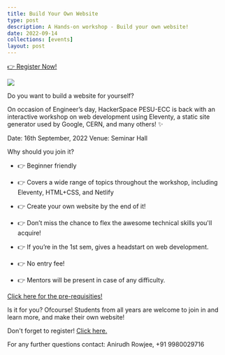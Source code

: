 ```yaml
---
title: Build Your Own Website
type: post
description: A Hands-on workshop - Build your own website!
date: 2022-09-14
collections: [events]
layout: post
---
```


<section class="p-index_links_link">
    <a href="https://forms.gle/iPs8d3agf5i9H1LEA" class="c-gradient-link"> 👉 Register Now! </a>
</section>

![](/static/images/byow/byow_poster_v5.png)

Do you want to build a website for yourself?

On occasion of Engineer’s day, HackerSpace PESU-ECC is back with an interactive workshop on web development using Eleventy, a static site generator used by Google, CERN, and many others! ✨

Date: 16th September, 2022
Venue: Seminar Hall

Why should you join it?

- 👉 Beginner friendly

- 👉 Covers a wide range of topics throughout the workshop, including Eleventy, HTML+CSS, and Netlify

- 👉 Create your own website by the end of it!

- 👉 Don’t miss the chance to flex the awesome technical skills you'll acquire!

- 👉 If you’re in the 1st sem, gives a headstart on web development.

- 👉 No entry fee!

- 👉 Mentors will be present in case of any difficulty.

[Click here for the pre-requisities!](https://saksham-11ty.netlify.app/posts/2022/prereqisite/)

Is it for you?
Ofcourse! Students from all years are welcome to join in and learn more, and make their own website!

Don't forget to register! [Click here.](https://tiy1l0l7c8l.typeform.com/to/ftfPjQbO)

For any further questions contact: Anirudh Rowjee, +91 9980029716
